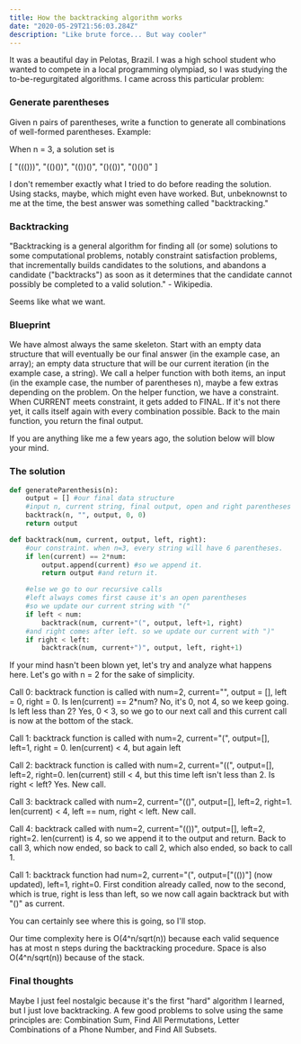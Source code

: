```yaml
---
title: How the backtracking algorithm works
date: "2020-05-29T21:56:03.284Z"
description: "Like brute force... But way cooler"
---
```



<p>It was a beautiful day in Pelotas, Brazil. I was a high school student who wanted to compete in a local programming olympiad, so I was studying the to-be-regurgitated algorithms. I came across this particular problem:

<h3>Generate parentheses</h3>
<p>Given n pairs of parentheses, write a function to generate all combinations of well-formed parentheses. Example:</p>
<p>When n = 3, a solution set is

[
  "((()))",
  "(()())",
  "(())()",
  "()(())",
  "()()()"
]
</p>
<p>I don't remember exactly what I tried to do before reading the solution. Using stacks, maybe, which might even have worked. But, unbeknownst to me at the time, the best answer was something called "backtracking."


<h3>Backtracking</h3>
<p>"Backtracking is a general algorithm for finding all (or some) solutions to some computational problems, notably constraint satisfaction problems, that incrementally builds candidates to the solutions, and abandons a candidate ("backtracks") as soon as it determines that the candidate cannot possibly be completed to a valid solution." - Wikipedia.

Seems like what we want.
</p>
<h3>Blueprint</h3>
<p>We have almost always the same skeleton. Start with an empty data structure that will eventually be our final answer (in the example case, an array); an empty data structure that will be our current iteration (in the example case, a string). We call a helper function with both items, an input (in the example case, the number of parentheses n), maybe a few extras depending on the problem. On the helper function, we have a constraint. When CURRENT meets constraint, it gets added to FINAL. If it's not there yet, it calls itself again with every combination possible. Back to the main function, you return the final output.

 If you are anything like me a few years ago, the solution below will blow your mind.</p>

<h3>The solution</h3>
<p>

```python
def generateParenthesis(n):
    output = [] #our final data structure
    #input n, current string, final output, open and right parentheses count
    backtrack(n, "", output, 0, 0)
    return output

def backtrack(num, current, output, left, right):
    #our constraint. when n=3, every string will have 6 parentheses.
    if len(current) == 2*num:
        output.append(current) #so we append it.
        return output #and return it.

    #else we go to our recursive calls
    #left always comes first cause it's an open parentheses
    #so we update our current string with "("
    if left < num:
        backtrack(num, current+"(", output, left+1, right)
    #and right comes after left. so we update our current with ")"
    if right < left:
        backtrack(num, current+")", output, left, right+1)
```

If your mind hasn't been blown yet, let's try and analyze what happens here. Let's go with n = 2 for the sake of simplicity.
<p>Call 0: backtrack function is called with num=2, current="", output = [], left = 0, right = 0. Is len(current) == 2*num? No, it's 0, not 4, so we keep going. Is left less than 2? Yes, 0 < 3, so we go to our next call and this current call is now at the bottom of the stack.</p>
<p>Call 1: backtrack function is called with num=2, current="(", output=[], left=1, right = 0. len(current) < 4, but again left<num. 1 to the stack, new function called.</p>
<p>Call 2: backtrack function is called with num=2, current="((", output=[], left=2, right=0. len(current) still < 4, but this time left isn't less than 2. Is right < left? Yes. New call.</p>
<p>Call 3: backtrack called with num=2, current="(()", output=[], left=2, right=1. len(current) < 4, left == num, right < left. New call.</p>
<p>Call 4: backtrack called with num=2, current="(())", output=[], left=2, right=2. len(current) is 4, so we append it to the output and return. Back to call 3, which now ended, so back to call 2, which also ended, so back to call 1.</p>
<p>Call 1: backtrack function had num=2, current="(", output=["(())"] (now updated), left=1, right=0. First condition already called, now to the second, which is true, right is less than left, so we now call again backtrack but with "()" as current.</p>
You can certainly see where this is going, so I'll stop.

Our time complexity here is O(4^n/sqrt(n)) because each valid sequence has at most n steps during the backtracking procedure. Space is also O(4^n/sqrt(n)) because of the stack.


<p></p>
<h3>Final thoughts</h3>

<p>Maybe I just feel nostalgic because it's the first "hard" algorithm I learned, but I just love backtracking. A few good problems to solve using the same principles are: Combination Sum, Find All Permutations, Letter Combinations of a Phone Number, and Find All Subsets.</p>

